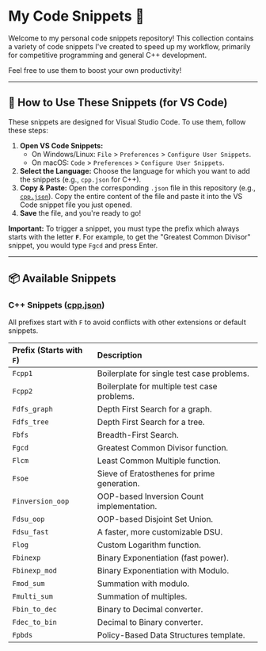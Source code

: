 # My Code Snippets 🚀

Welcome to my personal code snippets repository! This collection contains a variety of code snippets I've created to speed up my workflow, primarily for competitive programming and general C++ development.

Feel free to use them to boost your own productivity!

---

## 🔧 How to Use These Snippets (for VS Code)

These snippets are designed for Visual Studio Code. To use them, follow these steps:

1.  **Open VS Code Snippets:**
    * On Windows/Linux: `File` > `Preferences` > `Configure User Snippets`.
    * On macOS: `Code` > `Preferences` > `Configure User Snippets`.
2.  **Select the Language:** Choose the language for which you want to add the snippets (e.g., `cpp.json` for C++).
3.  **Copy & Paste:** Open the corresponding `.json` file in this repository (e.g., [`cpp.json`](./cpp.json)). Copy the entire content of the file and paste it into the VS Code snippet file you just opened.
4.  **Save** the file, and you're ready to go!

**Important:** To trigger a snippet, you must type the prefix which always starts with the letter **`F`**. For example, to get the "Greatest Common Divisor" snippet, you would type `Fgcd` and press Enter.

---

## 📦 Available Snippets

### C++ Snippets ([cpp.json](./cpp.json))

All prefixes start with `F` to avoid conflicts with other extensions or default snippets.

| Prefix (Starts with `F`) | Description                                  |
| :----------------------- | :------------------------------------------- |
| `Fcpp1`                  | Boilerplate for single test case problems.   |
| `Fcpp2`                  | Boilerplate for multiple test case problems. |
| `Fdfs_graph`             | Depth First Search for a graph.              |
| `Fdfs_tree`              | Depth First Search for a tree.               |
| `Fbfs`                   | Breadth-First Search.                        |
| `Fgcd`                   | Greatest Common Divisor function.            |
| `Flcm`                   | Least Common Multiple function.              |
| `Fsoe`                   | Sieve of Eratosthenes for prime generation.  |
| `Finversion_oop`         | OOP-based Inversion Count implementation.    |
| `Fdsu_oop`               | OOP-based Disjoint Set Union.                |
| `Fdsu_fast`              | A faster, more customizable DSU.             |
| `Flog`                   | Custom Logarithm function.                   |
| `Fbinexp`                | Binary Exponentiation (fast power).          |
| `Fbinexp_mod`            | Binary Exponentiation with Modulo.           |
| `Fmod_sum`               | Summation with modulo.                       |
| `Fmulti_sum`             | Summation of multiples.                      |
| `Fbin_to_dec`            | Binary to Decimal converter.                 |
| `Fdec_to_bin`            | Decimal to Binary converter.                 |
| `Fpbds`                  | Policy-Based Data Structures template.       |
